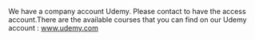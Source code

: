 We have a company account Udemy. Please contact to have the access account.There are the available courses that you can find on our Udemy account : www.udemy.com